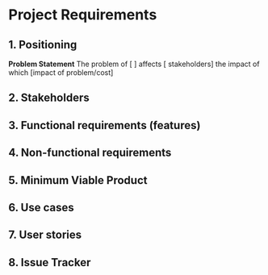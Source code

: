 # Project Requirements

## 1. Positioning

**Problem Statement**
The problem of [  ] affects [ stakeholders] the impact of which [impact of problem/cost]

## 2. Stakeholders

## 3. Functional requirements (features)

## 4. Non-functional requirements

## 5. Minimum Viable Product

## 6. Use cases

## 7. User stories

## 8. Issue Tracker
